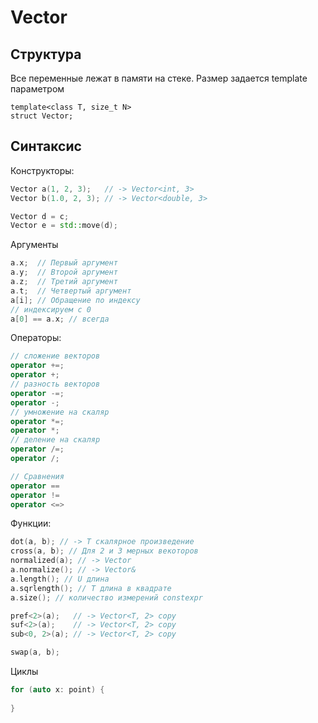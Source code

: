 # Vector

## Структура
Все переменные лежат в памяти на стеке.
Размер задается template параметром
```
template<class T, size_t N>
struct Vector;
```


## Синтаксис

Конструкторы:
```c++
Vector a(1, 2, 3);   // -> Vector<int, 3>
Vector b(1.0, 2, 3); // -> Vector<double, 3>

Vector d = c;
Vector e = std::move(d);
```
Аргументы
```c++
a.x;  // Первый аргумент
a.y;  // Второй аргумент
a.z;  // Третий аргумент
a.t;  // Четвертый аргумент
a[i]; // Обращение по индексу
// индексируем c 0
a[0] == a.x; // всегда
```
Операторы:
```c++
// сложение векторов
operator +=; 
operator +;
// разность векторов
operator -=; 
operator -;
// умножение на скаляр
operator *=; 
operator *;
// деление на скаляр
operator /=; 
operator /;

// Сравнения
operator == 
operator != 
operator <=>
```
Функции:
```c++
dot(a, b); // -> T скалярное произведение
cross(a, b); // Для 2 и 3 мерных векоторов
normalized(a); // -> Vector
a.normalize(); // -> Vector&
a.length(); // U длина
a.sqrlength(); // T длина в квадрате
a.size(); // количество измерений constexpr

pref<2>(a);   // -> Vector<T, 2> copy
suf<2>(a);    // -> Vector<T, 2> copy
sub<0, 2>(a); // -> Vector<T, 2> copy

swap(a, b);
```
Циклы
```c++
for (auto x: point) {
  
}
```


